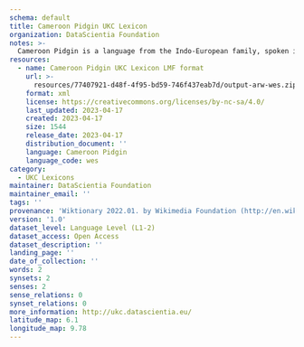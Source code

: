 ```yaml
---
schema: default
title: Cameroon Pidgin UKC Lexicon
organization: DataScientia Foundation
notes: >-
  Cameroon Pidgin is a language from the Indo-European family, spoken in Africa. The UKC Lexicon of Cameroon Pidgin is represented as a lexico-semantic network. It consists of words, word senses, synsets, as well as sense-level and synset-level relationships.
resources:
  - name: Cameroon Pidgin UKC Lexicon LMF format
    url: >-
      resources/77407921-d48f-4f95-bd59-746f437eab7d/output-arw-wes.zip
    format: xml
    license: https://creativecommons.org/licenses/by-nc-sa/4.0/
    last_updated: 2023-04-17
    created: 2023-04-17
    size: 1544
    release_date: 2023-04-17
    distribution_document: ''
    language: Cameroon Pidgin
    language_code: wes
category:
  - UKC Lexicons
maintainer: DataScientia Foundation
maintainer_email: ''
tags: ''
provenance: 'Wiktionary 2022.01. by Wikimedia Foundation (http://en.wiktionary.org); Princeton WordNet 2.1 by Princeton University (https://wordnet.princeton.edu)'
version: '1.0'
dataset_level: Language Level (L1-2)
dataset_access: Open Access
dataset_description: ''
landing_page: ''
date_of_collection: ''
words: 2
synsets: 2
senses: 2
sense_relations: 0
synset_relations: 0
more_information: http://ukc.datascientia.eu/
latitude_map: 6.1
longitude_map: 9.78
---
```

